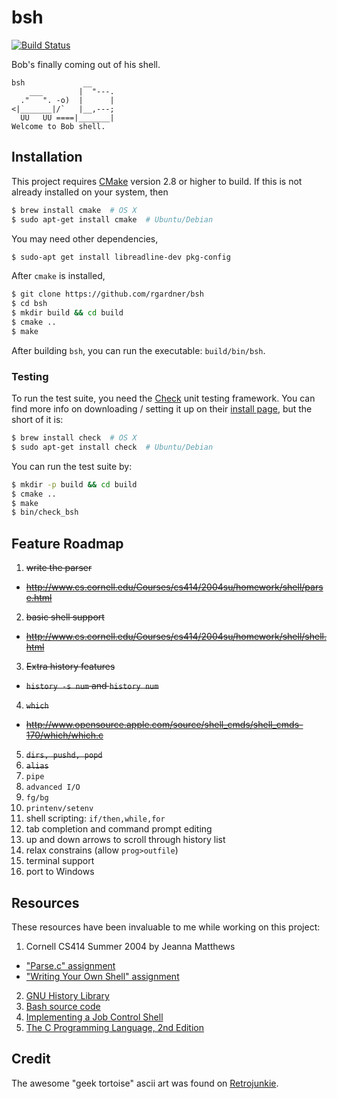# bsh
[![Build Status](https://travis-ci.org/rgardner/bsh.svg?branch=master)](https://travis-ci.org/rgardner/bsh)

Bob's finally coming out of his shell.

```
bsh             __
    ___        |  "---.
  ."   ". -o)  |      |
<|_______|/`   |__,---;
  UU   UU ====|_______|
Welcome to Bob shell.
```

## Installation
This project requires [CMake](https://cmake.org/) version 2.8 or higher to
build. If this is not already installed on your system, then
```bash
$ brew install cmake  # OS X
$ sudo apt-get install cmake  # Ubuntu/Debian
```

You may need other dependencies,

```bash
$ sudo-apt get install libreadline-dev pkg-config
```

After `cmake` is installed,
```bash
$ git clone https://github.com/rgardner/bsh
$ cd bsh
$ mkdir build && cd build
$ cmake ..
$ make
```

After building `bsh`, you can run the executable: `build/bin/bsh`.

### Testing
To run the test suite, you need the [Check](http://check.sourceforge.net/) unit
testing framework. You can find more info on downloading / setting it up on
their [install page](http://check.sourceforge.net/web/install.html), but the
short of it is:
```bash
$ brew install check  # OS X
$ sudo apt-get install check  # Ubuntu/Debian
```

You can run the test suite by:
```sh
$ mkdir -p build && cd build
$ cmake ..
$ make
$ bin/check_bsh
```

## Feature Roadmap
1. ~~write the parser~~
  - ~~http://www.cs.cornell.edu/Courses/cs414/2004su/homework/shell/parse.html~~
2. ~~basic shell support~~
  - ~~http://www.cs.cornell.edu/Courses/cs414/2004su/homework/shell/shell.html~~
3. ~~Extra history features~~
  - ~~`history -s num` and `history num`~~
4. ~~`which`~~
  - ~~http://www.opensource.apple.com/source/shell_cmds/shell_cmds-170/which/which.c~~
5. ~~`dirs, pushd, popd`~~
6. ~~`alias`~~
7. `pipe`
8. `advanced I/O`
9. `fg/bg`
10. `printenv/setenv`
11. shell scripting: `if/then,while,for`
12. tab completion and command prompt editing
13. up and down arrows to scroll through history list
14. relax constrains (allow `prog>outfile`)
15. terminal support
16. port to Windows

## Resources
These resources have been invaluable to me while working on this project:

1. Cornell CS414 Summer 2004 by Jeanna Matthews
  - ["Parse.c" assignment](http://www.cs.cornell.edu/Courses/cs414/2004su/homework/shell/parse.html)
  - ["Writing Your Own Shell" assignment](http://www.cs.cornell.edu/Courses/cs414/2004su/homework/shell/shell.html)
2. [GNU History Library](http://cnswww.cns.cwru.edu/php/chet/readline/history.html)
3. [Bash source code](https://ftp.gnu.org/gnu/bash/)
4. [Implementing a Job Control Shell](http://www.gnu.org/software/libc/manual/html_node/Implementing-a-Shell.html#Implementing-a-Shell)
5. [The C Programming Language, 2nd
   Edition](http://smile.amazon.com/dp/0131103628/ref=cm_sw_r_tw_dp_.lqevb1B3CJ24)

## Credit
The awesome "geek tortoise" ascii art was found on
[Retrojunkie](http://www.retrojunkie.com/asciiart/animals/turtles.htm).
